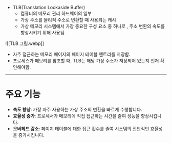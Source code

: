 - TLB(Translation Lookaside Buffer)
	- 컴퓨터의 메모리 관리 하드웨어의 일부
	- 가상 주소를 물리적 주소로 변환할 때 사용되는 캐시
	- 가상 메모리 시스템에서 가장 중요한 구성 요소 중 하나로 , 주소 변환의 속도를 향상시키기 위해 사용됨.

![[TLB 그림.webp]]

- 자주 접근하는 메모리 페이지의 페이지 테이블 엔트리를 저장함.
- 프로세스가 메모리를 참조할 때, TLB는 해당 가상 주소가 저장되어 있는지 먼저 확인해야함.

---

 # 주요 기능

- **속도 향상**: 가장 자주 사용하는 가상 주소의 변환을 빠르게 수행합니다.
- **효율성 증가**: 프로세서가 메모리에 직접 접근하는 시간을 줄여 성능을 향상시킵니다.
- **오버헤드 감소**: 페이지 테이블에 대한 접근 횟수를 줄여 시스템의 전반적인 효율성을 증가시킵니다.

